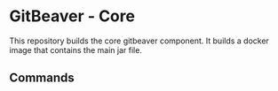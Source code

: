 # GitBeaver - Core #

This repository builds the core gitbeaver component. It builds a docker image that 
contains the main jar file. 

## Commands 
